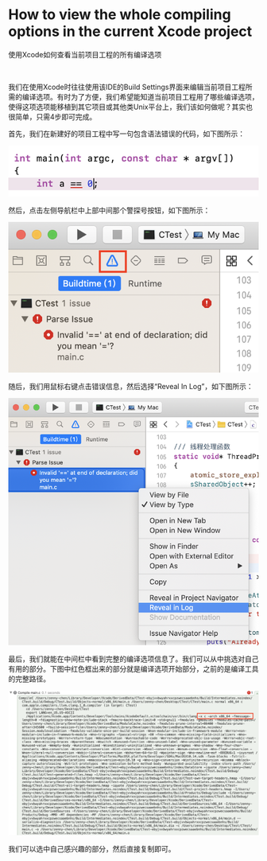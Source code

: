 # How to view the whole compiling options in the current Xcode project
使用Xcode如何查看当前项目工程的所有编译选项

<br />

我们在使用Xcode时往往使用该IDE的Build Settings界面来编辑当前项目工程所需的编译选项。有时为了方便，我们希望能知道当前项目工程用了哪些编译选项，使得这项选项能移植到其它项目或其他类Unix平台上，我们该如何做呢？其实也很简单，只需4步即可完成。

首先，我们在新建好的项目工程中写一句包含语法错误的代码，如下图所示：

![step 1](https://github.com/zenny-chen/For-Xcode-how-to-view-the-whole-compiling-options-in-the-current-project/blob/master/step1.png)

然后，点击左侧导航栏中上部中间那个警探号按钮，如下图所示：

![step 2](https://github.com/zenny-chen/For-Xcode-how-to-view-the-whole-compiling-options-in-the-current-project/blob/master/step2.png)

随后，我们用鼠标右键点击错误信息，然后选择“Reveal In Log”，如下图所示：

![step 3](https://github.com/zenny-chen/For-Xcode-how-to-view-the-whole-compiling-options-in-the-current-project/blob/master/step3.png)

最后，我们就能在中间栏中看到完整的编译选项信息了。我们可以从中挑选对自己有用的部分。下图中红色框出来的部分就是编译选项开始部分，之前的是编译工具的完整路径。

![step 4](https://github.com/zenny-chen/For-Xcode-how-to-view-the-whole-compiling-options-in-the-current-project/blob/master/step4.png)

我们可以选中自己感兴趣的部分，然后直接复制即可。

